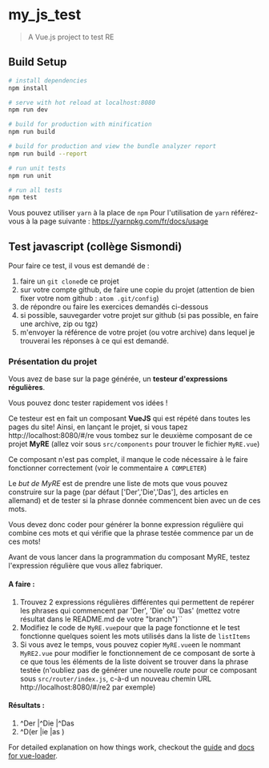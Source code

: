 # my_js_test

> A Vue.js project to test RE

## Build Setup

``` bash
# install dependencies
npm install

# serve with hot reload at localhost:8080
npm run dev

# build for production with minification
npm run build

# build for production and view the bundle analyzer report
npm run build --report

# run unit tests
npm run unit

# run all tests
npm test
```
Vous pouvez utiliser ```yarn``` à la place de ```npm```
Pour l'utilisation de ```yarn``` référez-vous à la page suivante : https://yarnpkg.com/fr/docs/usage

## Test javascript (collège Sismondi)

Pour faire ce test, il vous est demandé de :

 1. faire un ```git clone```de ce projet
 2. sur votre compte github, de faire une copie du projet (attention de bien fixer votre nom github : ```atom .git/config```)
 3. de répondre ou faire les exercices demandés ci-dessous
 4. si possible, sauvegarder votre projet sur github (si pas possible, en faire une archive, zip ou tgz)
 5. m'envoyer la référence de votre projet (ou votre archive) dans lequel je trouverai les réponses à ce qui est demandé.

### Présentation du projet

Vous avez de base sur la page générée, un **testeur d'expressions régulières**.

Vous pouvez donc tester rapidement vos idées !

Ce testeur est en fait un composant **VueJS** qui est répété dans toutes les pages du site!
Ainsi, en lançant le projet, si vous tapez http://localhost:8080/#/re vous tombez sur le deuxième composant de ce projet **MyRE** (allez voir sous ```src/components``` pour trouver le fichier ```MyRE.vue```)

Ce composant n'est pas complet, il manque le code nécessaire à le faire fonctionner correctement (voir le commentaire ```A COMPLETER```)

Le *but de MyRE* est de prendre une liste de mots que vous pouvez construire sur la page (par défaut ['Der','Die','Das'], des articles en allemand) et de tester si la phrase donnée commencent bien avec un de ces mots.

Vous devez donc coder pour générer la bonne expression régulière qui combine ces mots et qui vérifie que la phrase testée commence par un de ces mots!

Avant de vous lancer dans la programmation du composant MyRE, testez l'expression régulière que vous allez fabriquer.

#### A faire :

 1. Trouvez 2 expressions régulières différentes qui permettent de repérer les phrases qui commencent par 'Der', 'Die' ou 'Das' (mettez votre résultat dans le README.md de votre "branch")``
 2. Modifiez le code de ```MyRE.vue```pour que la page fonctionne et le test fonctionne quelques soient les mots utilisés dans la liste de ```listItems```
 3. Si vous avez le temps, vous pouvez copier ```MyRE.vue```en le nommant ```MyRE2.vue``` pour modifier le fonctionnement de ce composant de sorte à ce que tous les éléments de la liste doivent se trouver dans la phrase testée (n'oubliez pas de générer une nouvelle *route* pour ce composant sous ```src/router/index.js```, c-à-d un nouveau chemin URL http://localhost:8080/#/re2 par exemple)

#### Résultats :
1. ^Der |^Die |^Das 
2. ^D(er |ie |as )

For detailed explanation on how things work, checkout the [guide](http://vuejs-templates.github.io/webpack/) and [docs for vue-loader](http://vuejs.github.io/vue-loader).
